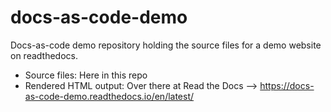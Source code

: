 # docs-as-code-demo
Docs-as-code demo repository holding the source files for a demo website on readthedocs.

* Source files: Here in this repo
* Rendered HTML output: Over there at Read the Docs --> https://docs-as-code-demo.readthedocs.io/en/latest/
